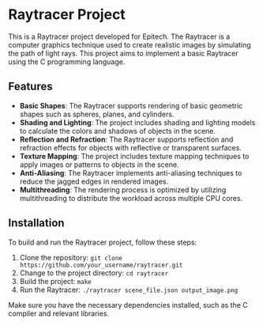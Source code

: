 # Raytracer Project

This is a Raytracer project developed for Epitech. The Raytracer is a computer graphics technique used to create realistic images by simulating the path of light rays. This project aims to implement a basic Raytracer using the C programming language.

## Features

- **Basic Shapes**: The Raytracer supports rendering of basic geometric shapes such as spheres, planes, and cylinders.
- **Shading and Lighting**: The project includes shading and lighting models to calculate the colors and shadows of objects in the scene.
- **Reflection and Refraction**: The Raytracer supports reflection and refraction effects for objects with reflective or transparent surfaces.
- **Texture Mapping**: The project includes texture mapping techniques to apply images or patterns to objects in the scene.
- **Anti-Aliasing**: The Raytracer implements anti-aliasing techniques to reduce the jagged edges in rendered images.
- **Multithreading**: The rendering process is optimized by utilizing multithreading to distribute the workload across multiple CPU cores.

## Installation

To build and run the Raytracer project, follow these steps:

1. Clone the repository: `git clone https://github.com/your_username/raytracer.git`
2. Change to the project directory: `cd raytracer`
3. Build the project: `make`
4. Run the Raytracer: `./raytracer scene_file.json output_image.png`

Make sure you have the necessary dependencies installed, such as the C compiler and relevant libraries.
